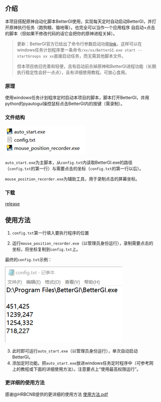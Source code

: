 ## 介绍

本项目搭配原神自动化脚本BetterGI使用，实现每天定时自动启动BetterGI，并打开原神执行任务（跑狗粮、锄地等）。也完全可以当作一个应用程序 自启动+点击 的脚本（但如果不修改代码的话它会把你的原神进程关掉）。

> 更新：BetterGI官方已给出了命令行参数启动功能[link](https://bettergi.com/feats/command/introduce.html)，这样可以在windows任务计划程序里一条命令`/xx/xx/BetterGI.exe start --startGroups xx xx`直接启动任务，而无需其他脚本文件。
>
> 但本项目依旧完善和轻便，且有启动前杀掉原神和BetterGI进程功能（长期执行稳定性会好一点点），且有详细使用教程。可放心食用。

### 原理

使用windows任务计划程序定时启动本项目的脚本，脚本打开BetterGI，并用python的pyautogui操控鼠标点击BetterGI内的按键（需录制）。

### 文件结构

![image-20250528225422859](readme.assets/image-20250528225422859.png)

`auto_start.exe`为主脚本，从`config.txt`内读取BetterGI.exe的路径（`config.txt`的第一行）与需要点击的坐标（`config.txt`的第一行以后）。

`mouse_position_recorder.exe`为辅助工具，用于录制点击的屏幕坐标。

### 下载

[release](https://github.com/xishuaige96/autostart-bettergi/releases)



## 使用方法

1. `config.txt`第一行填入要执行程序的位置

2. 运行`mouse_position_recorder.exe`（以管理员身份运行），录制需要点击的坐标，将坐标复制到`config.txt`上。

最终的`config.txt`示例：

![image-20250528232521071](readme.assets/image-20250528232521071.png)

3. 此时即可运行`auto_start.exe`（以管理员身份运行），单次自动启动BetterGI。
4. 添加定时功能。把`auto_start.exe`放进windows任务定时程序中（可参考网上的教程或下面的详细使用方法）。注意要点上“使用最高权限运行”。

### 更详细的使用方法

感谢@HRBCNB提供的更详细的使用方法 [使用方法.pdf](使用方法.pdf)
